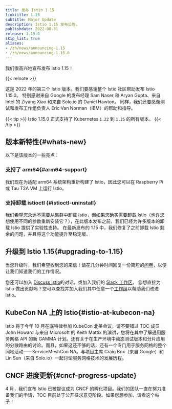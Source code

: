 ```yaml
---
title: 发布 Istio 1.15
linktitle: 1.15
subtitle: Major Update
description: Istio 1.15 发布公告。
publishdate: 2022-08-31
release: 1.15.0
skip_list: true
aliases:
- /zh/news/announcing-1.15
- /zh/news/announcing-1.15.0
---
```


我们很高兴地宣布发布 Istio 1.15！

{{< relnote >}}

这是 2022 年的第三个 Istio 版本。我们要感谢整个 Istio 社区帮助发布 Istio 1.15.0。
特别感谢来自 Google 的发布经理 Sam Naser 和 Aryan Gupta、来自 Intel 的 Ziyang Xiao 和来自 Solo.io 的 Daniel Hawton。
同样，我们还要感谢测试和发布工作组负责人 Eric Van Norman（IBM）的帮助和指导。

{{< tip >}}
Istio 1.15.0 正式支持了 Kubernetes `1.22` 到 `1.25` 的所有版本。
{{< /tip >}}

## 版本新特性{#whats-new}

以下是该版本的一些亮点：

### 支持了 arm64{#arm64-support}

我们现在为适配 arm64 系统架构重新构建了 Istio，因此您可以在 Raspberry Pi 或 Tau T2A VM 上运行 Istio。

### 支持卸载 istioctl {#istioctl-uninstall}

我们希望您永远不需要从集群中卸载 Istio，但如果您确实需要卸载 Istio（也许您想使用不同的参数重新安装它？），在此版本发布之前，我们已经为许多版本的卸载 Istio 提供了实验性支持。
在最新发布的 1.15 中，我们修复了之前卸载 Istio 剩余的问题，并且将这个功能提升至稳定版。

## 升级到 Istio 1.15{#upgrading-to-1.15}

当您升级时，我们希望收到您的来信！请花几分钟时间回复一份简短的[问卷](https://forms.gle/SWHFBmwJspusK1hv6)，以便让我们知道我们的工作情况。

您还可以加入 [Discuss Istio](https://discuss.istio.io/)的对话，或加入我们的 [Slack 工作区](https://slack.istio.io/)。
您想直接为 Istio 做出贡献吗？您可以查找并加入我们其中任意一个[工作组](https://github.com/istio/community/blob/master/WORKING-GROUPS.md)以帮助我们改进 Istio。

## KubeCon NA 上的 Istio{#istio-at-kubecon-na}

Istio 将于今年 10 月在底特律参加 KubeCon 北美会议，请不要错过 TOC 成员 John Howard 与来自 Microsoft 的 Keith Mattix 的演讲，您将在其中了解通用服务网格 API 的新 GAMMA 计划。还有关于在生产环境中动态测试版本和分片应用的分散路由的讨论。而且，如果这还不够的话，还有一个专门用于服务网格的整个同地活动——ServiceMeshCon NA。与项目主席 Craig Box（来自 Google）和 Lin Sun（来自 Solo.io）一起讨论服务网格技术的发展历程。

## CNCF 进度更新{#cncf-progress-update}

4 月，我们宣布 Istio 已被提议成为 CNCF 的孵化项目。我们的团队一直在努力准备我们的申请，TOC 目前处于公开征求意见阶段。如果您想参加，请看这个帖子！
